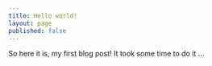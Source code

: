 ```yaml
---
title: Hello world!
layout: page
published: false
---
```


So here it is, my first blog post! It took some time to do it ...

